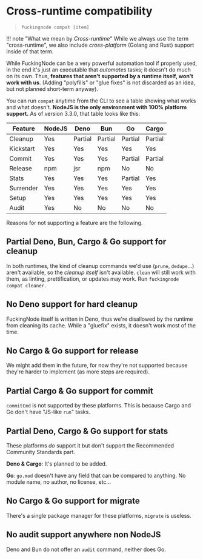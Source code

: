# Cross-runtime compatibility

> `fuckingnode compat [item]`

!!! note "What we mean by _Cross-runtime_"
    While we always use the term "cross-runtime", we also include _cross-platform_ (Golang and Rust) support inside of that term.

While FuckingNode can be a very powerful automation tool if properly used, in the end it's just an executable that _automates_ tasks; it doesn't do much on its own. Thus, **features that aren't supported by a runtime itself, won't work with us**. (Adding "polyfills" or "glue fixes" is not discarded as an idea, but not planned short-term anyway).

You can run `compat` anytime from the CLI to see a table showing what works and what doesn't. **NodeJS is the only environment with 100% platform support.** As of version 3.3.0, that table looks like this:

| Feature    | NodeJS | Deno     | Bun      | Go       | Cargo    |
|------------|--------|----------|----------|----------|----------|
| Cleanup    | Yes    | Partial  | Partial  | Partial  | Partial  |
| Kickstart  | Yes    | Yes      | Yes      | Yes      | Yes      |
| Commit     | Yes    | Yes      | Yes      | Partial  | Partial  |
| Release    | npm    | jsr      | npm      | No       | No       |
| Stats      | Yes    | Yes      | Yes      | Partial  | Yes      |
| Surrender  | Yes    | Yes      | Yes      | Yes      | Yes      |
| Setup      | Yes    | Yes      | Yes      | Yes      | Yes      |
| Audit      | Yes    | No       | No       | No       | No       |

Reasons for not supporting a feature are the following.

## Partial Deno, Bun, Cargo & Go support for cleanup

In both runtimes, the kind of cleanup commands we'd use (`prune`, `dedupe`...) aren't available, so the _cleanup itself_ isn't available. `clean` will still work with them, as linting, prettification, or updates may work. Run `fuckingnode compat cleaner`.

## No Deno support for hard cleanup

FuckingNode itself is written in Deno, thus we're disallowed by the runtime from cleaning its cache. While a "gluefix" exists, it doesn't work most of the time.

## No Cargo & Go support for release

We might add them in the future, for now they're not supported because they're harder to implement (as more steps are required).

## Partial Cargo & Go support for commit

`commitCmd` is not supported by these platforms. This is because Cargo and Go don't have "JS-like `run`" tasks.

## Partial Deno, Cargo & Go support for stats

These platforms _do_ support it but don't support the Recommended Community Standards part.

**Deno & Cargo**: It's planned to be added.

**Go**: `go.mod` doesn't have any field that can be compared to anything. No module name, no author, no license, etc...

## No Cargo & Go support for migrate

There's a single package manager for these platforms, `migrate` is useless.

## No audit support anywhere non NodeJS

Deno and Bun do not offer an `audit` command, neither does Go.
